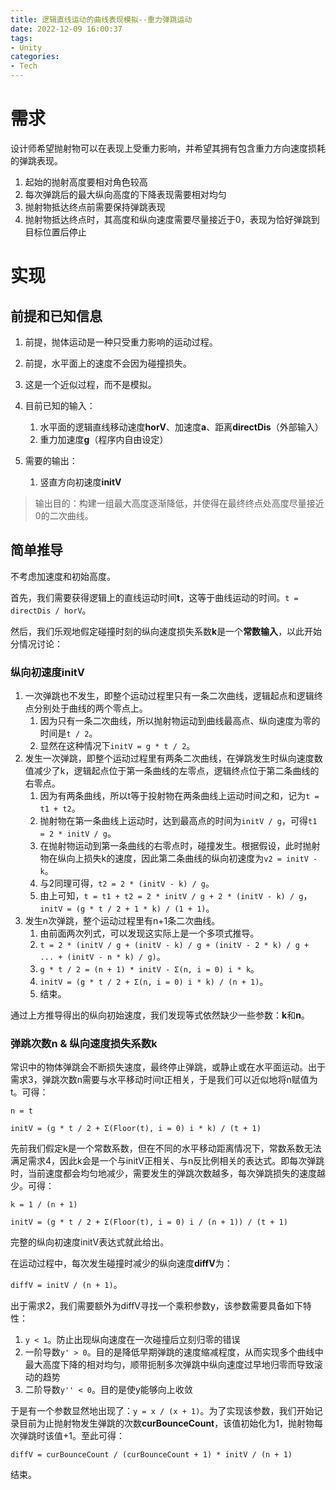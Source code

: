 ```yaml
---
title: 逻辑直线运动的曲线表现模拟--重力弹跳运动
date: 2022-12-09 16:00:37
tags:
- Unity
categories:
- Tech
---
```




# 需求

设计师希望抛射物可以在表现上受重力影响，并希望其拥有包含重力方向速度损耗的弹跳表现。 

1. 起始的抛射高度要相对角色较高
2. 每次弹跳后的最大纵向高度的下降表现需要相对均匀
3. 抛射物抵达终点前需要保持弹跳表现
4. 抛射物抵达终点时，其高度和纵向速度需要尽量接近于0，表现为恰好弹跳到目标位置后停止

<!--more-->

# 实现

## 前提和已知信息

1. 前提，抛体运动是一种只受重力影响的运动过程。
2. 前提，水平面上的速度不会因为碰撞损失。
3. 这是一个近似过程，而不是模拟。
4. 目前已知的输入：
   1. 水平面的逻辑直线移动速度**horV**、加速度**a**、距离**directDis**（外部输入）
   2. 重力加速度**g**（程序内自由设定）
5. 需要的输出：

   1. 竖直方向初速度**initV**

> 输出目的：构建一组最大高度逐渐降低，并使得在最终终点处高度尽量接近0的二次曲线。

## 简单推导

不考虑加速度和初始高度。

首先，我们需要获得逻辑上的直线运动时间**t**，这等于曲线运动的时间。```t = directDis / horV```。

然后，我们乐观地假定碰撞时刻的纵向速度损失系数**k**是一个**常数输入**，以此开始分情况讨论：

### 纵向初速度initV

1. 一次弹跳也不发生，即整个运动过程里只有一条二次曲线，逻辑起点和逻辑终点分别处于曲线的两个零点上。
   1. 因为只有一条二次曲线，所以抛射物运动到曲线最高点、纵向速度为零的时间是```t / 2```。
   2. 显然在这种情况下```initV = g * t / 2```。
2. 发生一次弹跳，即整个运动过程里有两条二次曲线，在弹跳发生时纵向速度数值减少了k，逻辑起点位于第一条曲线的左零点，逻辑终点位于第二条曲线的右零点。
   1. 因为有两条曲线，所以t等于投射物在两条曲线上运动时间之和，记为```t = t1 + t2```。
   2. 抛射物在第一条曲线上运动时，达到最高点的时间为```initV / g```，可得```t1 = 2 * initV / g```。
   3. 在抛射物运动到第一条曲线的右零点时，碰撞发生。根据假设，此时抛射物在纵向上损失k的速度，因此第二条曲线的纵向初速度为```v2 = initV - k```。
   4. 与2同理可得，```t2 = 2 * (initV - k) / g```。
   5. 由上可知，```t = t1 + t2 = 2 * initV / g + 2 * (initV - k) / g```，```initV = (g * t / 2 + 1 * k) / (1 + 1)```。
3. 发生n次弹跳，整个运动过程里有n+1条二次曲线。
   1. 由前面两次列式，可以发现这实际上是一个多项式推导。
   2. ```t = 2 * (initV / g + (initV - k) / g + (initV - 2 * k) / g + ... + (initV - n * k) / g)```。
   3. ```g * t / 2 = (n + 1) * initV - Σ(n, i = 0) i * k```。
   4. ```initV = (g * t / 2 + Σ(n, i = 0) i * k) / (n + 1)```。
   5. 结束。

通过上方推导得出的纵向初始速度，我们发现等式依然缺少一些参数：**k**和**n**。

### 弹跳次数n & 纵向速度损失系数k

常识中的物体弹跳会不断损失速度，最终停止弹跳，或静止或在水平面运动。出于需求3，弹跳次数n需要与水平移动时间t正相关，于是我们可以近似地将n赋值为t。可得：

```n = t```

```initV = (g * t / 2 + Σ(Floor(t), i = 0) i * k) / (t + 1)```

先前我们假定k是一个常数系数，但在不同的水平移动距离情况下，常数系数无法满足需求4，因此k会是一个与initV正相关、与n反比例相关的表达式。即每次弹跳时，当前速度都会均匀地减少，需要发生的弹跳次数越多，每次弹跳损失的速度越少。可得：

```k = 1 / (n + 1)```

```initV = (g * t / 2 + Σ(Floor(t), i = 0) i / (n + 1)) / (t + 1)```

完整的纵向初速度initV表达式就此给出。

在运动过程中，每次发生碰撞时减少的纵向速度**diffV**为：

```diffV = initV / (n + 1)```。

出于需求2，我们需要额外为diffV寻找一个乘积参数y，该参数需要具备如下特性：

1. ```y < 1```。防止出现纵向速度在一次碰撞后立刻归零的错误
2. 一阶导数```y' > 0```。目的是降低早期弹跳的速度缩减程度，从而实现多个曲线中最大高度下降的相对均匀，顺带扼制多次弹跳中纵向速度过早地归零而导致滚动的趋势
3. 二阶导数```y'' < 0```。目的是使y能够向上收敛

于是有一个参数显然地出现了：```y = x / (x + 1)```。为了实现该参数，我们开始记录目前为止抛射物发生弹跳的次数**curBounceCount**，该值初始化为1，抛射物每次弹跳时该值+1。至此可得：

```diffV = curBounceCount / (curBounceCount + 1) * initV / (n + 1)```

结束。
